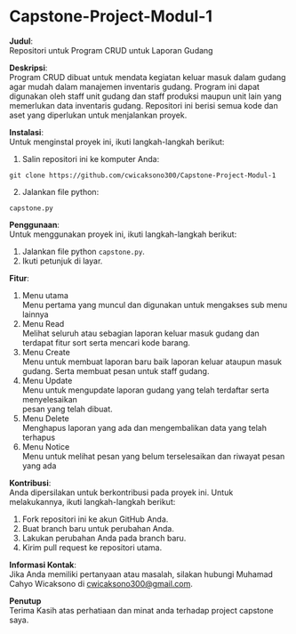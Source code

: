 # Capstone-Project-Modul-1
**Judul**:  
Repositori untuk Program CRUD untuk Laporan Gudang

**Deskripsi**:  
Program CRUD dibuat untuk mendata kegiatan keluar masuk dalam gudang agar mudah dalam manajemen inventaris gudang. Program ini dapat digunakan oleh staff unit gudang dan staff produksi maupun unit lain yang memerlukan data inventaris gudang. Repositori ini berisi semua kode dan aset yang diperlukan untuk menjalankan proyek.

**Instalasi**:  
Untuk menginstal proyek ini, ikuti langkah-langkah berikut:
1. Salin repositori ini ke komputer Anda:
```
git clone https://github.com/cwicaksono300/Capstone-Project-Modul-1
```
2. Jalankan file python:
```
capstone.py
```

**Penggunaan**:  
Untuk menggunakan proyek ini, ikuti langkah-langkah berikut:
1. Jalankan file python `capstone.py`.
2. Ikuti petunjuk di layar.

**Fitur**:  
1. Menu utama  
   Menu pertama yang muncul dan digunakan untuk mengakses sub menu lainnya
2. Menu Read  
   Melihat seluruh atau sebagian laporan keluar masuk gudang dan terdapat fitur 
   sort serta mencari kode barang. 
3. Menu Create  
   Menu untuk membuat laporan baru baik laporan keluar ataupun masuk gudang. Serta 
   membuat pesan untuk staff gudang.
4. Menu Update  
   Menu untuk mengupdate laporan gudang yang telah terdaftar serta menyelesaikan   
   pesan yang telah dibuat.
5. Menu Delete  
   Menghapus laporan yang ada dan mengembalikan data yang telah terhapus
6. Menu Notice  
   Menu untuk melihat pesan yang belum terselesaikan dan riwayat pesan yang ada

**Kontribusi**:  
Anda dipersilakan untuk berkontribusi pada proyek ini. Untuk melakukannya, ikuti langkah-langkah berikut:
1. Fork repositori ini ke akun GitHub Anda.
2. Buat branch baru untuk perubahan Anda.
3. Lakukan perubahan Anda pada branch baru.
4. Kirim pull request ke repositori utama.

**Informasi Kontak**:  
Jika Anda memiliki pertanyaan atau masalah, silakan hubungi Muhamad Cahyo Wicaksono di cwicaksono300@gmail.com.

**Penutup**  
Terima Kasih atas perhatiaan dan minat anda terhadap project capstone saya.
